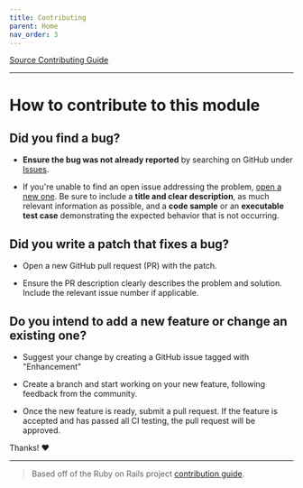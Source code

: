 ```yaml
---
title: Contributing
parent: Home
nav_order: 3
---
```


[Source Contributing Guide](https://github.com/Celerium/ITGlue-PowerShellWrapper/blob/main/.github/CONTRIBUTING.md)

---

# How to contribute to this module

## **Did you find a bug?**

* **Ensure the bug was not already reported** by searching on GitHub under [Issues](https://github.com/itglue/powershellwrapper/issues).

* If you're unable to find an open issue addressing the problem, [open a new one](https://github.com/itglue/powershellwrapper/issues/new). Be sure to include a **title and clear description**, as much relevant information as possible, and a **code sample** or an **executable test case** demonstrating the expected behavior that is not occurring.

## **Did you write a patch that fixes a bug?**

* Open a new GitHub pull request (PR) with the patch.

* Ensure the PR description clearly describes the problem and solution. Include the relevant issue number if applicable.

## **Do you intend to add a new feature or change an existing one?**

* Suggest your change by creating a GitHub issue tagged with "Enhancement"

* Create a branch and start working on your new feature, following feedback from the community.

* Once the new feature is ready, submit a pull request. If the feature is accepted and has passed all CI testing, the pull request will be approved.

Thanks! :heart:

---

> Based off of the Ruby on Rails project [contribution guide](https://github.com/rails/rails/blob/master/CONTRIBUTING.md).
